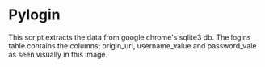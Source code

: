 # Pylogin

This script extracts the data from google chrome's sqlite3 db. The logins table contains the columns; origin_url, username_value and password_vale as seen visually in this image.
